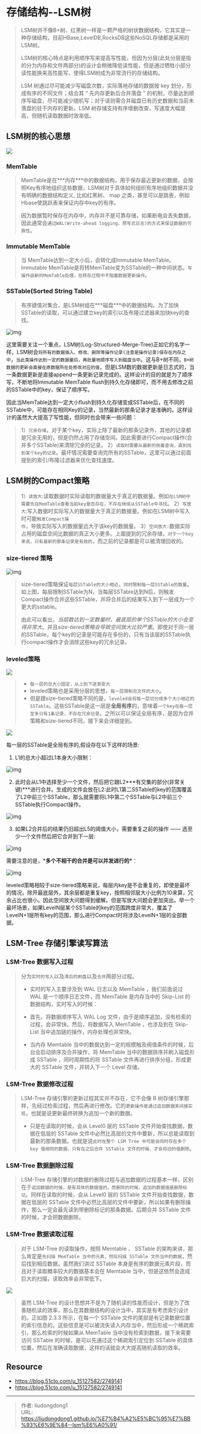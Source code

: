 # 存储结构--LSM树


> LSM树并不像B+树、红黑树一样是一颗严格的树状数据结构，它其实是一种存储结构，目前HBase,LevelDB,RocksDB这些NoSQL存储都是采用的LSM树。
>
> LSM树的核心特点是利用顺序写来提高写性能，但因为分层(此处分层是指的分为内存和文件两部分)的设计会稍微降低读性能，但是通过牺牲小部分读性能换来高性能写，使得LSM树成为非常流行的存储结构。
>
> LSM 树通过尽可能减少写磁盘次数，实际落地存储的数据按 key 划分，形成有序的不同文件；结合其 “ 先内存更新后合并落盘 ” 的机制，尽量达到顺序写磁盘，尽可能减少随机写；对于读则需合并磁盘已有历史数据和当前未落盘的驻于内存的更新。LSM 树存储支持有序增删改查，写速度大幅提高，但随机读取数据时效率低。

## **LSM树的核心思想**

![](https://lddpicture.oss-cn-beijing.aliyuncs.com/picture/v2-37576525d52091fd713bb13556c92861_720w-16619597014363.jpg)

### MemTable

> MemTable是在***内存\***中的数据结构，用于保存最近更新的数据，会按照Key有序地组织这些数据，LSM树对于具体如何组织有序地组织数据并没有明确的数据结构定义, 比如红黑树、 map 之类，甚至可以是跳表，例如Hbase使跳跃表来保证内存中key的有序。
>
> 因为数据暂时保存在内存中，内存并不是可靠存储，如果断电会丢失数据，因此通常会`通过WAL(Write-ahead logging，预写式日志)的方式来保证数据的可靠性`。

### Immutable MemTable

> 当 MemTable达到一定大小后，会转化成Immutable MemTable。Immutable MemTable是将转MemTable变为SSTable的一种中间状态。`写操作由新的MemTable处理，在转存过程中不阻塞数据更新操作`。

### SSTable(Sorted String Table)

> 有序键值对集合，是LSM树组在***磁盘\***中的数据结构。为了加快SSTable的读取，可以通过建立key的索引以及布隆过滤器来加快key的查找。

![img](https://lddpicture.oss-cn-beijing.aliyuncs.com/picture/v2-9eeda5082f56b1df20fa555d36b0e0ae_720w.png)

这里需要关注一个重点，LSM树(Log-Structured-Merge-Tree)正如它的名字一样，LSM树会`将所有的数据插入、修改、删除等操作记录(注意是操作记录)保存在内存之中`，`当此类操作达到一定的数据量后，再批量地顺序写入到磁盘当中`。这与B+树不同，`B+树数据的更新会直接在原数据所在处修改对应的值`，但是LSM数的数据更新是日志式的，当一条数据更新是直接append一条更新记录完成的。这样设计的目的就是为了顺序写，不断地将Immutable MemTable flush到持久化存储即可，而不用去修改之前的SSTable中的key，保证了顺序写。

因此当MemTable达到一定大小flush到持久化存储变成SSTable后，在不同的SSTable中，可能存在相同Key的记录，当然最新的那条记录才是准确的。这样设计的虽然大大提高了写性能，但同时也会带来一些问题：

> 1）`冗余存储`，对于某个key，实际上除了最新的那条记录外，其他的记录都是冗余无用的，但是仍然占用了存储空间。因此需要进行Compact操作(合并多个SSTable)来清除冗余的记录。
> 2）`读取时需要从最新的倒着查询，直到找到某个key的记录`。最坏情况需要查询完所有的SSTable，这里可以通过前面提到的索引/布隆过滤器来优化查找速度。

## LSM树的Compact策略

> 1）`读放大`:读取数据时实际读取的数据量大于真正的数据量。例如`在LSM树中需要先在MemTable查看当前key是否存在，不存在继续从SSTable中寻找`。
> 2）`写放大`:写入数据时实际写入的数据量大于真正的数据量。例如在LSM树中写入时可能`触发Compact操作`，导致实际写入的数据量远大于该key的数据量。
> 3）`空间放大:`数据实际占用的磁盘空间比数据的真正大小更多。上面提到的冗余存储，`对于一个key来说，只有最新的那条记录是有效的`，而之前的记录都是可以被清理回收的。

### size-tiered 策略

![img](https://lddpicture.oss-cn-beijing.aliyuncs.com/picture/v2-bedb057fde7a4ce4d5be2ea34fe86f59_720w.jpg)

> size-tiered策略保证`每层SSTable的大小相近`，`同时限制每一层SSTable的数量`。如上图，每层限制SSTable为N，当每层SSTable达到N后，则触发Compact操作合并这些SSTable，并将合并后的结果写入到下一层成为一个更大的sstable。
>
> 由此可以看出，*当层数达到一定数量时，最底层的单个SSTable的大小会变得非常大*。并且*size-tiered策略会导致空间放大比较严重*。即使对于同一层的SSTable，每个key的记录是可能存在多份的，只有当该层的SSTable执行compact操作才会消除这些key的冗余记录。

### leveled策略

![](https://lddpicture.oss-cn-beijing.aliyuncs.com/picture/v2-5f8de2e435e979936693631617a60d16_720w.jpg)

> - `每一层的总大小固定，从上到下逐渐变大`
> - leveled策略也是采用分层的思想，`每一层限制总文件的大小`。
> - 但是跟size-tiered策略不同的是，`leveled会将每一层切分成多个大小相近的SSTable`。这些SSTable是这一层是**全局有序**的，意味着`一个key在每一层至多只有1条记录，不存在冗余记录`。之所以可以保证全局有序，是因为合并策略和size-tiered不同，接下来会详细提到。

![](https://lddpicture.oss-cn-beijing.aliyuncs.com/picture/v2-8274669affe5b9602aff45ddff29e628_720w.jpg)

每一层的SSTable是全局有序的,假设存在以下这样的场景:

1) L1的总大小超过L1本身大小限制：

![img](https://lddpicture.oss-cn-beijing.aliyuncs.com/picture/v2-2546095c6b6e02af02de10cd236302f8_720w.jpg)

2) 此时会从L1中选择至少一个文件，然后把它跟L2***有交集的部分(非常关键)***进行合并。生成的文件会放在L2:此时L1第二SSTable的key的范围覆盖了L2中前三个SSTable，那么就需要将L1中第二个SSTable与L2中前三个SSTable执行Compact操作。

![img](https://pic2.zhimg.com/80/v2-663d136cefaaf6f8301833bf29c833e9_720w.jpg)

3) 如果L2合并后的结果仍旧超出L5的阈值大小，需要重复之前的操作 —— 选至少一个文件然后把它合并到下一层:

![img](https://lddpicture.oss-cn-beijing.aliyuncs.com/picture/v2-715d76154b33abbe51e158b0cfcdc2bc_720w.jpg)

需要注意的是，***多个不相干的合并是可以并发进行的\***：

![img](https://lddpicture.oss-cn-beijing.aliyuncs.com/picture/v2-2065db94c8837edd583b6ec639eaae6e_720w.jpg)

leveled策略相较于size-tiered策略来说，每层内key是不会重复的，即使是最坏的情况，除开最底层外，其余层都是重复key，按照相邻层大小比例为10来算，冗余占比也很小。因此空间放大问题得到缓解。但是写放大问题会更加突出。举一个最坏场景，如果LevelN层某个SSTable的key的范围跨度非常大，覆盖了LevelN+1层所有key的范围，那么进行Compact时将涉及LevelN+1层的全部数据。

## LSM-Tree 存储引擎读写算法

### LSM-Tree 数据写入过程

> 分为`实时的写入`以及`滞后的刷盘`以及`合并`两部分过程。
>
> - 实时的写入主要涉及到 WAL 日志以及 MemTable ，我们前面说过 WAL 是一个顺序日志文件，而 MemTable 是内存当中的 Skip-List 的数据结构，实时写入的时候：
> - 首先，将数据顺序写入 WAL Log 文件，由于是顺序追加，没有检索的过程，会非常快。然后，将数据写入 MemTable ，也涉及到在 Skip-List 当中追加链的操作，内存处理也非常快。
>
> - 当内存 Memtable 当中的数据达到一定的规模触及阀值条件的时候，后台会启动排序及合并操作，将 MemTable 当中的数据排序并刷入磁盘形成 SSTable ，同时周期性的将 SSTable 文件再进行排序分组，形成更大的 SSTable 文件，并转入下一个 Level 存储。

### LSM-Tree 数据修改过程

> LSM-Tree 存储引擎的更新过程其实并不存在，它不会像 B 树存储引擎那样，先经过检索过程，然后再进行修改。它的`更新操作是通过追加数据来间接实现`，也就是说更新最终转换为追加一个新的数据。
>
> - 只是在读取的时候，会从 Level0 层的 SSTable 文件开始查找数据，数据在低层的 SSTable 文件中必然比高层的文件中要新，所以总能读取到最新的那条数据。也就是说`此时在整个 LSM Tree 中可能会同时存在多个 key 值相同的数据，只有在之后合并 SSTable 文件的时候，才会将旧的值删除`。

### LSM-Tree 数据删除过程

> LSM-Tree 存储引擎的对数据的删除过程与追加数据的过程基本一样，区别在于`追加数据的时候，是有具体的数据值的，而删除的时候，追加的数据值是删除标记`。同样在读取的时候，会从 Level0 层的 SSTable 文件开始查找数据，数据在低层的 SSTable 文件中必然比高层的文件中要新，所以如果有删除操作，那么一定会最先读到带删除标记的那条数据。后期合并 SSTable 文件的时候，才会把数据删除。

### LSM-Tree 数据读取过程

> 对于 LSM-Tree 的读取操作，按照 Memtable 、 SSTable 的架构来讲，那么肯定是`先扫描 MemTable 当中的元素，然后扫描 SSTable 文件当中的数据`，然后找到相应数据。虽然我们讲过 SSTable 本身是有序的数据元素片段，而且对于读取概率较大的数据基本会在 Memtable 当中，但是这依然会造成巨大的扫描，读取效率会非常低下。

![](https://lddpicture.oss-cn-beijing.aliyuncs.com/picture/image-20220810235421939.png)

>
> 虽然 LSM-Tree 的设计思想并不是为了随机读的性能而设计，但是为了改善随机读的效率，那么在其数据结构的设计当中，其实是有考虑索引设计的。正如图 2.3.3 所示，在每一个 SSTable 文件的尾部是有记录数据位置的索引信息的。这些信息是可以被流失读入内存当中，然后形成一个稀疏索引，那么检索的时候如果从 MemTable 当中没有检索到数据，接下来需要访问 SSTable 的时候，是可以先通过这个稀疏索引定位到 SSTable 的具体位置，然后在准确读取数据，这样的话就会大大提高随机读取的效率。
>

## Resource

- https://blog.51cto.com/u_15127582/2749141
- https://blog.51cto.com/u_15127582/2749141

---

> 作者: liudongdong1  
> URL: https://liudongdong1.github.io/%E7%B4%A2%E5%BC%95%E7%BB%93%E6%9E%84--lsm%E6%A0%91/  

